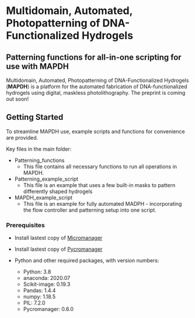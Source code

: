 # Multidomain, Automated, Photopatterning of DNA-Functionalized Hydrogels
## Patterning functions for all-in-one scripting for use with **MAPDH**

Multidomain, Automated, Photopatterning of DNA-Functionalized Hydrogels (**MAPDH**) is a platform for the automated fabrication of DNA-functionalized hydrogels using digital, maskless photolithography. The preprint is coming out soon!

## Getting Started

To streamline MAPDH use, example scripts and functions for convenience are provided.

Key files in the main folder:
* Patterning_functions
  * This file contains all necessary functions to run all operations in MAPDH.
* Patterning_example_script
  * This file is an example that uses a few built-in masks to pattern differently shaped hydrogels
* MAPDH_example_script
  * This file is an example for fully automated MADPH - incorporating the flow controller and patterning setup into one script.

### Prerequisites

* Install lastest copy of [Micromanager](https://micro-manager.org/)
* Install lastest copy of [Pycromanager](https://github.com/micro-manager/pycro-manager)

* Python and other required packages, with version numbers:
  * Python: 3.8
  * anaconda: 2020.07
  * Scikit-image: 0.19.3
  * Pandas: 1.4.4
  * numpy: 1.18.5
  * PIL: 7.2.0
  * Pycromanager: 0.6.0
